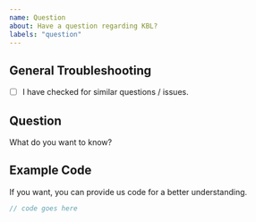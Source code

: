 ```yaml
---
name: Question
about: Have a question regarding KBL?
labels: "question"
---
```


## General Troubleshooting

- [ ] I have checked for similar questions / issues.

## Question

What do you want to know?

## Example Code

If you want, you can provide us code for a better understanding.

```java
// code goes here
```